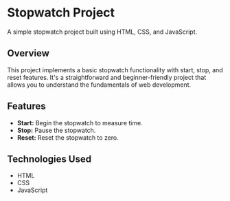 # Stopwatch Project

A simple stopwatch project built using HTML, CSS, and JavaScript.

## Overview

This project implements a basic stopwatch functionality with start, stop, and reset features. It's a straightforward and beginner-friendly project that allows you to understand the fundamentals of web development.

## Features

- **Start:** Begin the stopwatch to measure time.
- **Stop:** Pause the stopwatch.
- **Reset:** Reset the stopwatch to zero.

## Technologies Used

- HTML
- CSS
- JavaScript
